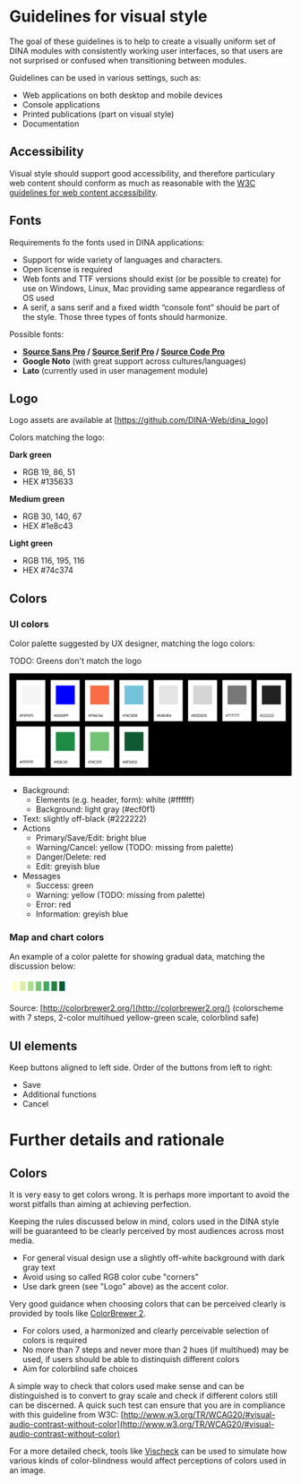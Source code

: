 # Guidelines for visual style

The goal of these guidelines is to help to create a visually uniform set of DINA modules with consistently working user interfaces, so that users are not surprised or confused when transitioning between modules.

Guidelines can be used in various settings, such as:

- Web applications on both desktop and mobile devices
- Console applications
- Printed publications (part on visual style)
- Documentation

## Accessibility

Visual style should support good accessibility, and therefore particulary web content should conform as much as reasonable with the [W3C guidelines for web content accessibility](http://www.w3.org/TR/WCAG20/).

## Fonts

Requirements fo the fonts used in DINA applications:

- Support for wide variety of languages and characters.
- Open license is required
- Web fonts and TTF versions should exist (or be possible to create) for use on Windows, Linux, Mac providing same appearance regardless of OS used
- A serif, a sans serif and a fixed width “console font” should be part of the style. Those three types of fonts should harmonize.

Possible fonts:

- **[Source Sans Pro](http://www.google.com/fonts/specimen/Source+Sans+Pro) / [Source Serif Pro](http://www.google.com/fonts/specimen/Source+Serif+Pro) / [Source Code Pro](http://www.google.com/fonts/specimen/Source+Code+Pro)**
- **Google Noto** (with great support across cultures/languages)
- **Lato** (currently used in user management module)

## Logo

Logo assets are available at [https://github.com/DINA-Web/dina_logo]

Colors matching the logo:

**Dark green**

* RGB 19, 86, 51
* HEX #135633

**Medium green**

* RGB 30, 140, 67
* HEX #1e8c43

**Light green**

* RGB 116, 195, 116
* HEX #74c374

## Colors

### UI colors

Color palette suggested by UX designer, matching the logo colors:

TODO: Greens don't match the logo

![](UI/color-codes.png)

* Background: 
  * Elements (e.g. header, form): white (#ffffff)
  * Background: light gray (#ecf0f1)
* Text: slightly off-black (#222222)
* Actions
  * Primary/Save/Edit: bright blue
  * Warning/Cancel: yellow (TODO: missing from palette)
  * Danger/Delete: red
  * Edit: greyish blue
* Messages
  * Success: green
  * Warning: yellow (TODO: missing from palette)
  * Error: red
  * Information: greyish blue 

### Map and chart colors

An example of a color palette for showing gradual data, matching the discussion below:

![](UI/palette.png)

Source: [http://colorbrewer2.org/](http://colorbrewer2.org/) (colorscheme with 7 steps, 2-color multihued yellow-green scale, colorblind safe)

## UI elements

Keep buttons aligned to left side. Order of the buttons from left to right:

- Save
- Additional functions
- Cancel

# Further details and rationale 

## Colors

It is very easy to get colors wrong. It is perhaps more important to avoid the worst pitfalls than aiming at achieving perfection.

Keeping the rules discussed below in mind, colors used in the DINA style will be guaranteed to be clearly perceived by most audiences across most media.

- For general visual design use a slightly off-white background with dark gray text
- Avoid using so called RGB color cube "corners"
- Use dark green (see "Logo" above) as the accent color.

Very good guidance when choosing colors that can be perceived clearly is provided by tools like [ColorBrewer 2](http://colorbrewer2.org).

- For colors used, a harmonized and clearly perceivable selection of colors is required
- No more than 7 steps and never more than 2 hues (if multihued) may be used, if users should be able to distinquish different colors
- Aim for colorblind safe choices

A simple way to check that colors used make sense and can be distinguished is to convert to gray scale and check if different colors still can be discerned. A quick such test can ensure that you are in compliance with this guideline from W3C: [http://www.w3.org/TR/WCAG20/#visual-audio-contrast-without-color](http://www.w3.org/TR/WCAG20/#visual-audio-contrast-without-color)

For a more detailed check, tools like [Vischeck](http://www.vischeck.com/vischeck/) can be used to simulate how various kinds of color-blindness would affect perceptions of colors used in an image.

